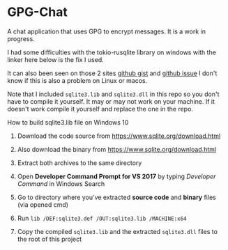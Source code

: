 # GPG-Chat

A chat application that uses GPG to encrypt messages. It is a work in progress.

I had some difficulties with the tokio-rusqlite library on windows with the linker here below is the fix I used.

It can also been seen on those 2 sites [github gist](https://gist.github.com/zeljic/d8b542788b225b1bcb5fce169ee28c55) and [github issue](https://github.com/dlang-community/d2sqlite3/issues/49#issuecomment-694725249) I don't know if this is also a problem on Linux or macos.

Note that I included `sqlite3.lib` and `sqlite3.dll` in this repo so you don't have to compile it yourself. It may or may not work on your machine. If it doesn't work compile it yourself and replace the one in the repo.

How to build sqlite3.lib file on Windows 10

1. Download the code source from <https://www.sqlite.org/download.html>

2. Also download the binary from <https://www.sqlite.org/download.html>

3. Extract both archives to the same directory

4. Open **Developer Command Prompt for VS 2017** by typing _Developer Command_ in Windows Search

5. Go to directory where you've extracted **source code** and **binary** files (via opened cmd)

6. Run `lib /DEF:sqlite3.def /OUT:sqlite3.lib /MACHINE:x64`

7. Copy the compiled `sqlite3.lib` and the extracted `sqlite3.dll` files to the root of this project
